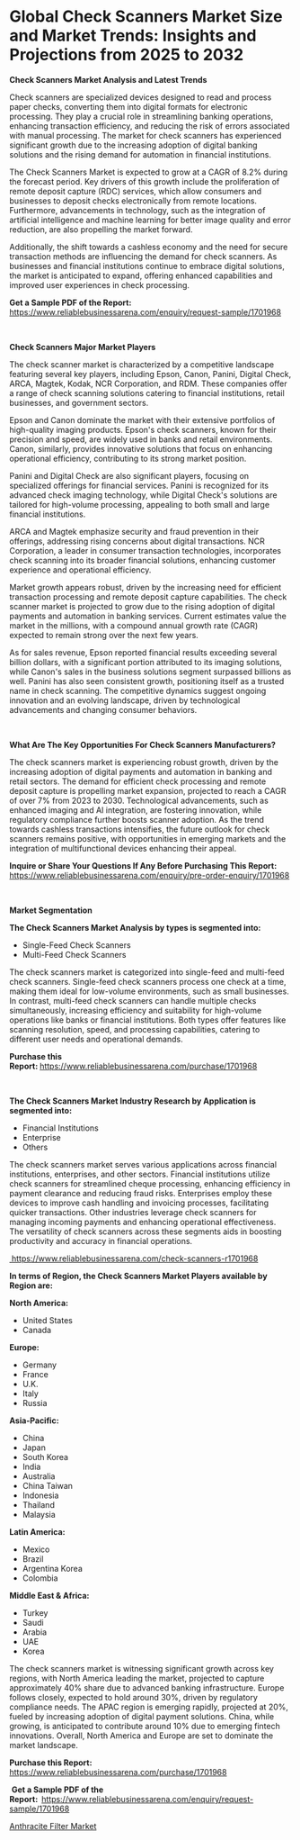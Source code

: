 <p><h1>Global Check Scanners Market Size and Market Trends: Insights and Projections from 2025 to 2032</h1></p><p><strong>Check Scanners Market Analysis and Latest Trends</strong></p>
<p><p>Check scanners are specialized devices designed to read and process paper checks, converting them into digital formats for electronic processing. They play a crucial role in streamlining banking operations, enhancing transaction efficiency, and reducing the risk of errors associated with manual processing. The market for check scanners has experienced significant growth due to the increasing adoption of digital banking solutions and the rising demand for automation in financial institutions.</p><p>The Check Scanners Market is expected to grow at a CAGR of 8.2% during the forecast period. Key drivers of this growth include the proliferation of remote deposit capture (RDC) services, which allow consumers and businesses to deposit checks electronically from remote locations. Furthermore, advancements in technology, such as the integration of artificial intelligence and machine learning for better image quality and error reduction, are also propelling the market forward. </p><p>Additionally, the shift towards a cashless economy and the need for secure transaction methods are influencing the demand for check scanners. As businesses and financial institutions continue to embrace digital solutions, the market is anticipated to expand, offering enhanced capabilities and improved user experiences in check processing.</p></p>
<p><strong>Get a Sample PDF of the Report:&nbsp;</strong> <a href="https://www.reliablebusinessarena.com/enquiry/request-sample/1701968?utm_campaign=2114&utm_medium=2&utm_source=Github&utm_content=ia&utm_term=23022025&utm_id=check-scanners">https://www.reliablebusinessarena.com/enquiry/request-sample/1701968</a></p>
<p>&nbsp;</p>
<p><strong>Check Scanners Major Market Players</strong></p>
<p><p>The check scanner market is characterized by a competitive landscape featuring several key players, including Epson, Canon, Panini, Digital Check, ARCA, Magtek, Kodak, NCR Corporation, and RDM. These companies offer a range of check scanning solutions catering to financial institutions, retail businesses, and government sectors.</p><p>Epson and Canon dominate the market with their extensive portfolios of high-quality imaging products. Epson's check scanners, known for their precision and speed, are widely used in banks and retail environments. Canon, similarly, provides innovative solutions that focus on enhancing operational efficiency, contributing to its strong market position.</p><p>Panini and Digital Check are also significant players, focusing on specialized offerings for financial services. Panini is recognized for its advanced check imaging technology, while Digital Check's solutions are tailored for high-volume processing, appealing to both small and large financial institutions.</p><p>ARCA and Magtek emphasize security and fraud prevention in their offerings, addressing rising concerns about digital transactions. NCR Corporation, a leader in consumer transaction technologies, incorporates check scanning into its broader financial solutions, enhancing customer experience and operational efficiency.</p><p>Market growth appears robust, driven by the increasing need for efficient transaction processing and remote deposit capture capabilities. The check scanner market is projected to grow due to the rising adoption of digital payments and automation in banking services. Current estimates value the market in the millions, with a compound annual growth rate (CAGR) expected to remain strong over the next few years.</p><p>As for sales revenue, Epson reported financial results exceeding several billion dollars, with a significant portion attributed to its imaging solutions, while Canon's sales in the business solutions segment surpassed billions as well. Panini has also seen consistent growth, positioning itself as a trusted name in check scanning. The competitive dynamics suggest ongoing innovation and an evolving landscape, driven by technological advancements and changing consumer behaviors.</p></p>
<p>&nbsp;</p>
<p><strong>What Are The Key Opportunities For Check Scanners Manufacturers?</strong></p>
<p><p>The check scanners market is experiencing robust growth, driven by the increasing adoption of digital payments and automation in banking and retail sectors. The demand for efficient check processing and remote deposit capture is propelling market expansion, projected to reach a CAGR of over 7% from 2023 to 2030. Technological advancements, such as enhanced imaging and AI integration, are fostering innovation, while regulatory compliance further boosts scanner adoption. As the trend towards cashless transactions intensifies, the future outlook for check scanners remains positive, with opportunities in emerging markets and the integration of multifunctional devices enhancing their appeal.</p></p>
<p><strong>Inquire or Share Your Questions If Any Before Purchasing This Report:</strong> <a href="https://www.reliablebusinessarena.com/enquiry/pre-order-enquiry/1701968?utm_campaign=2114&utm_medium=2&utm_source=Github&utm_content=ia&utm_term=23022025&utm_id=check-scanners">https://www.reliablebusinessarena.com/enquiry/pre-order-enquiry/1701968</a></p>
<p>&nbsp;</p>
<p><strong>Market Segmentation</strong></p>
<p><strong>The Check Scanners Market Analysis by types is segmented into:</strong></p>
<p><ul><li>Single-Feed Check Scanners</li><li>Multi-Feed Check Scanners</li></ul></p>
<p><p>The check scanners market is categorized into single-feed and multi-feed check scanners. Single-feed check scanners process one check at a time, making them ideal for low-volume environments, such as small businesses. In contrast, multi-feed check scanners can handle multiple checks simultaneously, increasing efficiency and suitability for high-volume operations like banks or financial institutions. Both types offer features like scanning resolution, speed, and processing capabilities, catering to different user needs and operational demands.</p></p>
<p><strong>Purchase this Report:&nbsp;</strong><a href="https://www.reliablebusinessarena.com/purchase/1701968?utm_campaign=2114&utm_medium=2&utm_source=Github&utm_content=ia&utm_term=23022025&utm_id=check-scanners">https://www.reliablebusinessarena.com/purchase/1701968</a></p>
<p>&nbsp;</p>
<p><strong>The Check Scanners Market Industry Research by Application is segmented into:</strong></p>
<p><ul><li>Financial Institutions</li><li>Enterprise</li><li>Others</li></ul></p>
<p><p>The check scanners market serves various applications across financial institutions, enterprises, and other sectors. Financial institutions utilize check scanners for streamlined cheque processing, enhancing efficiency in payment clearance and reducing fraud risks. Enterprises employ these devices to improve cash handling and invoicing processes, facilitating quicker transactions. Other industries leverage check scanners for managing incoming payments and enhancing operational effectiveness. The versatility of check scanners across these segments aids in boosting productivity and accuracy in financial operations.</p></p>
<p><a href="https://www.reliablebusinessarena.com/check-scanners-r1701968?utm_campaign=2114&utm_medium=2&utm_source=Github&utm_content=ia&utm_term=23022025&utm_id=check-scanners">&nbsp;https://www.reliablebusinessarena.com/check-scanners-r1701968</a></p>
<p><strong>In terms of Region, the Check Scanners Market Players available by Region are:</strong></p>
<p>
    <p> <strong> North America: </strong>
        <ul>
            <li>United States</li>
            <li>Canada</li>
        </ul>
        </p> 
    <p> <strong> Europe: </strong>
        <ul>
            <li>Germany</li>
            <li>France</li>
            <li>U.K.</li>
            <li>Italy</li>
            <li>Russia</li>
        </ul>
        </p> 
    <p> <strong> Asia-Pacific: </strong>
        <ul>
            <li>China</li>
            <li>Japan</li>
            <li>South Korea</li>
            <li>India</li>
            <li>Australia</li>
            <li>China Taiwan</li>
            <li>Indonesia</li>
            <li>Thailand</li>
            <li>Malaysia</li>
        </ul>
        </p> 
    <p> <strong> Latin America: </strong>
        <ul>
            <li>Mexico</li>
            <li>Brazil</li>
            <li>Argentina Korea</li>
            <li>Colombia</li>
        </ul>
        </p> 
    <p> <strong> Middle East & Africa: </strong>
        <ul>
            <li>Turkey</li>
            <li>Saudi</li>
            <li>Arabia</li>
            <li>UAE</li>
            <li>Korea</li>
        </ul>
    </p>
    </p>
<p><p>The check scanners market is witnessing significant growth across key regions, with North America leading the market, projected to capture approximately 40% share due to advanced banking infrastructure. Europe follows closely, expected to hold around 30%, driven by regulatory compliance needs. The APAC region is emerging rapidly, projected at 20%, fueled by increasing adoption of digital payment solutions. China, while growing, is anticipated to contribute around 10% due to emerging fintech innovations. Overall, North America and Europe are set to dominate the market landscape.</p></p>
<p><strong>Purchase this Report: </strong><a href="https://www.reliablebusinessarena.com/purchase/1701968?utm_campaign=2114&utm_medium=2&utm_source=Github&utm_content=ia&utm_term=23022025&utm_id=check-scanners">https://www.reliablebusinessarena.com/purchase/1701968</a></p>
<p>&nbsp;<strong>Get a Sample PDF of the Report:&nbsp;&nbsp;</strong><a href="https://www.reliablebusinessarena.com/enquiry/request-sample/1701968?utm_campaign=2114&utm_medium=2&utm_source=Github&utm_content=ia&utm_term=23022025&utm_id=check-scanners">https://www.reliablebusinessarena.com/enquiry/request-sample/1701968</a></p>
<p><strong></strong></p>
<p><p><a href="https://github.com/tamvrosiya/Market-Research-Report-List-6/blob/main/anthracite-filter-market.md?utm_campaign=2114&utm_medium=2&utm_source=Github&utm_content=ia&utm_term=23022025&utm_id=check-scanners">Anthracite Filter Market</a></p></p>
